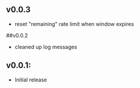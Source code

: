 ## v0.0.3

* reset "remaining" rate limit when window expires


##v0.0.2

* cleaned up log messages


## v0.0.1:

* Initial release
